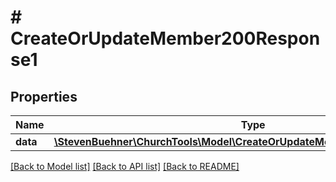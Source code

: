 # # CreateOrUpdateMember200Response1

## Properties

Name | Type | Description | Notes
------------ | ------------- | ------------- | -------------
**data** | [**\StevenBuehner\ChurchTools\Model\CreateOrUpdateMember200Response1Data**](CreateOrUpdateMember200Response1Data.md) |  | [optional]

[[Back to Model list]](../../README.md#models) [[Back to API list]](../../README.md#endpoints) [[Back to README]](../../README.md)
